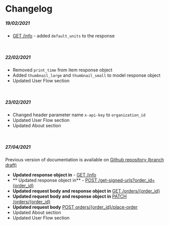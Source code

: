 # Changelog

##### 19/02/2021
- [GET /info](../reference/ctq-widget-api.v1.yaml/paths/~1info/get) - added ```default_units``` to the response

<br/>

##### 22/02/2021
- Removed `print_time` from item response object
- Added `thumbnail_large` and `thumbnail_small` to model response object
- Updated User Flow section

<br/>

##### 23/02/2021
- Changed header parameter name `x-api-key` to `organization_id`
- Updated User Flow section
- Updated About section
<br/>

##### 27/04/2021
Previous version of documentation is available on [Github repository (branch draft)](https://github.com/CADtoQuote/ctq-widget-api-docs)
- **Updated response object in** - [GET /info](../reference/ctq-widget-api.v1.yaml/paths/~1info/get)
- ** Updated response object in** - [POST /get-signed-urls?order_id={order_id}](../reference/ctq-widget-api.v1.yaml/paths/~1get-signed-urls/post)
- **Updated request body and response object in** [GET /orders/{order_id}](../reference/ctq-widget-api.v1.yaml/paths/~1orders~1%7Border_id%7D/get)
- **Updated request body and response object in** [PATCH /orders/{order_id}](../reference/ctq-widget-api.v1.yaml/paths/~1orders~1%7Border_id%7D/patch)
- **Updated request body** [POST orders/{order_id}/place-order](../reference/ctq-widget-api.v1.yaml/paths/~1orders~1%7Border_id%7D~1place-order/post)
- Updated About section
- Updated User Flow section

